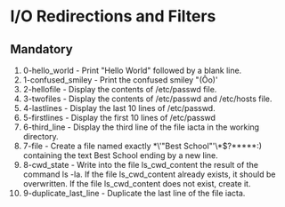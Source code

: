 # I/O Redirections and Filters

## Mandatory

1. 0-hello_world - Print "Hello World" followed by a blank line.
2. 1-confused_smiley - Print the confused smiley "(Ôo)'
3. 2-hellofile - Display the contents of /etc/passwd file.
4. 3-twofiles - Display the contents of /etc/passwd and /etc/hosts file.
5. 4-lastlines - Display the last 10 lines of /etc/passwd.
6. 5-firstlines - Display the first 10 lines of /etc/passwd
7. 6-third_line - Display the third line of the file iacta in the working directory.
8. 7-file - Create a file named exactly \*\\'"Best School"\'\\*$\?\*\*\*\*\*:) containing the text Best School ending by a new line.
9. 8-cwd_state - Write into the file ls_cwd_content the result of the command ls -la. If the file ls_cwd_content already exists, it should be overwritten. If the file ls_cwd_content does not exist, create it.
10. 9-duplicate_last_line - Duplicate the last line of the file iacta.
